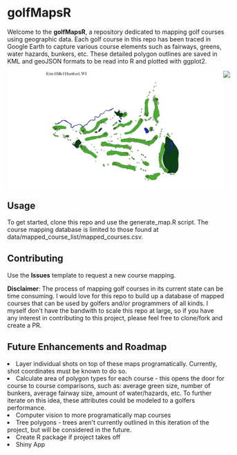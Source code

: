 # golfMapsR

Welcome to the <strong>golfMapsR</strong>, a repository dedicated to mapping golf courses using geographic data. Each golf course in this repo has been traced in Google Earth to capture various course elements such as fairways, greens, water hazards, bunkers, etc. These detailed polygon outlines are saved in KML and geoJSON formats to be read into R and plotted with ggplot2. 

<div style="display: flex;">
<img src = "maps/erin_hills.png" width=500>
<img src = "https://github.com/abodesy14/golfMapsR/assets/46985185/424b8c59-1971-474d-9a33-3f5feb176203" width=500>
</div>



## Usage
To get started, clone this repo and use the generate_map.R script. The course mapping database is limited to those found at data/mapped_course_list/mapped_courses.csv. 



## Contributing
Use the <strong>Issues</strong> template to request a new course mapping. 

<strong>Disclaimer</strong>: The process of mapping golf courses in its current state can be time consuming. I would love for this repo to build up a database of mapped courses that can be used by golfers and/or programmers of all kinds. I myself don't have the bandwith to scale this repo at large, so if you have any interest in contributing to this project, please feel free to clone/fork and create a PR.

## Future Enhancements and Roadmap
<li>Layer individual shots on top of these maps programatically. Currently, shot coordinates must be known to do so.</li>
<li>Calculate area of polygon types for each course - this opens the door for course to course comparisons, such as: average green size, number of bunkers, average fairway size, amount of water/hazards, etc. To further iterate on this idea, these attributes could be modeled to a golfers performance. </li>
<li>Computer vision to more programatically map courses</li>
<li>Tree polygons - trees aren't currently outlined in this iteration of the project, but will be considered in the future.</li>
<li>Create R package if project takes off</li>
<li>Shiny App</li>
